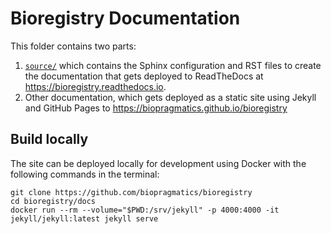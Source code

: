 # Bioregistry Documentation

This folder contains two parts:

1. [`source/`](source/) which contains the Sphinx configuration and RST files to
   create the documentation that gets deployed to ReadTheDocs
   at https://bioregistry.readthedocs.io.
2. Other documentation, which gets deployed as a static site using Jekyll and
   GitHub Pages to https://biopragmatics.github.io/bioregistry

## Build locally

The site can be deployed locally for development using Docker with the following
commands in the terminal:

```shell
git clone https://github.com/biopragmatics/bioregistry
cd bioregistry/docs
docker run --rm --volume="$PWD:/srv/jekyll" -p 4000:4000 -it jekyll/jekyll:latest jekyll serve
```
